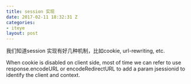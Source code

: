 ```yaml
---
title: session 实现
date: 2017-02-11 18:32:31 Z
categories:
- iteye
layout: post
---
```


我们知道session 实现有好几种机制，比如cookie, url-rewriting, etc.   

When cookie is disabled on client side, most of time we can refer to use response.encodeURL or encodeRedirectURL to add a param jsessionid to identify the client and context.
